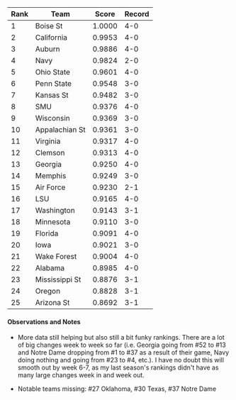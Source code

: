 Rank| Team | Score | Record
---|---|---|---
1 | Boise St | 1.0000 | 4-0
2 | California | 0.9953 | 4-0
3 | Auburn | 0.9886 | 4-0
4 | Navy | 0.9824 | 2-0
5 | Ohio State | 0.9601 | 4-0
6 | Penn State | 0.9548 | 3-0
7 | Kansas St | 0.9482 | 3-0
8 | SMU | 0.9376 | 4-0
9 | Wisconsin | 0.9369 | 3-0
10 | Appalachian St | 0.9361 | 3-0
11 | Virginia | 0.9317 | 4-0
12 | Clemson | 0.9313 | 4-0
13 | Georgia | 0.9250 | 4-0
14 | Memphis | 0.9249 | 3-0
15 | Air Force | 0.9230 | 2-1
16 | LSU | 0.9165 | 4-0
17 | Washington | 0.9143 | 3-1
18 | Minnesota | 0.9110 | 3-0
19 | Florida | 0.9091 | 4-0
20 | Iowa | 0.9021 | 3-0
21 | Wake Forest | 0.9004 | 4-0
22 | Alabama | 0.8985 | 4-0
23 | Mississippi St | 0.8876 | 3-1
24 | Oregon | 0.8828 | 3-1
25 | Arizona St | 0.8692 | 3-1

#### Observations and Notes

* More data still helping but also still a bit funky rankings.  There are a lot of big changes week to week so far (i.e. Georgia going from #52 to #13 and Notre Dame dropping from #1 to #37 as a result of their game, Navy doing nothing and going from #23 to #4, etc.).  I have no doubt this will smooth out by week 6-7, as my last season's rankings didn't have as many large changes week in and week out.

* Notable teams missing:  #27 Oklahoma, #30 Texas, #37 Notre Dame